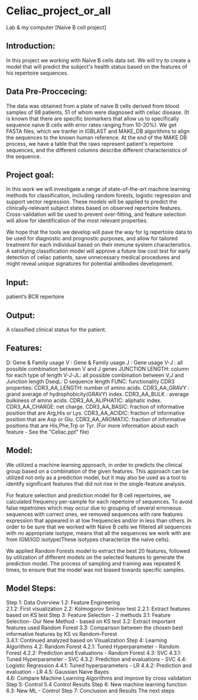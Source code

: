 # Celiac_project_or_all
Lab &amp; my computer
[Naive B cell project]

## Introduction:
In this project we working with Naive B cells data set. 
We will try to create a model that will predict the subject's health status based
 on the features of his repertoire sequences.

## Data Pre-Proccecing:
The data was obtained from a plate of naive B cells derived from blood 
samples of 98 patients, 51 of whom were diagnosed with celiac disease. 
(It is known that there are specific biomarkers that allow us to specifically 
sequence naive B cells with error rates ranging from 10-20%). We get FASTA files,
 which we tranfer in IGBLAST and MAKE_DB algorithms to align the sequences to the
 known human reference. At the end of the MAKE DB process, we have a table that 
the raws represent patient's repertoire sequences, and the different columns 
describe different characteristics of the sequence.

## Project goal:
In this work we will investigate a range of state-of-the-art machine learning 
methods for classification, including random forests, logistic regression and 
support vector regression. These models will be applied to predict the 
clinically-relevant subject states based on observed repertoire features. 
Cross-validation will be used to prevent over-fitting, and feature selection will 
allow for identification of the most relevant properties.

We hope that the tools we develop will pave the way for Ig repertoire data to be
 used for diagnostic and prognostic purposes, and allow for tailored treatment
 for each individual based on their immune system characteristics. 
A satisfying classification model will approve a future low cost test for early
 detection of celiac patients, save unnecessary medical procedures and might
 reveal unique signatures for potential antibodies development.

## Input:
patient’s BCR repertoire
## Output:
A classified clinical status for the patient.

## Features:
D: Gene & Family usage 
V : Gene & Family usage 
J : Gene usage 
V-J : all possible combination between V and J genes 
JUNCTION LENGTH: column for each type of length 
V-J-JL: all possible combination between V,J and Junction length 
DseqL: D sequence length 
FUNC: functionality 
CDR3 properties: 
CDR3_AA_LENGTH: number of amino acids. 
CDR3_AA_GRAVY : grand average of hydrophobicity(GRAVY) index. 
CDR3_AA_BULK : average bulkiness of amino acids. 
CDR3_AA_ALIPHATIC: aliphatic index. 
CDR3_AA_CHARGE: net charge. 
CDR3_AA_BASIC: fraction of informative position that are Arg,His or Lys. 
CDR3_AA_ACIDIC: fraction of informative position that are Asp or Glu. 
CDR3_AA_AROMATIC: fraction of informative positions that are His,Phe,Trp or Tyr. 
(For more information about each feature - See the "Celiac.ppt" file)

## Model: 
We utilized a machine learning approach, in order to predicts the clinical group 
based on a combination of the given features. This approach can be utilized not
 only as a prediction model, but it may also be used as a tool to identify 
significant features that did not rise in the single-feature analysis.

For feature selection and prediction model for B cell repertoires, 
we calculated frequency per-sample for each repertoire of sequences.
To avoid false repetroires which may occur due to grouping of several erroneous
 sequences with correct ones, we removed sequences with rare features expression
 that appeared in at low frequencies and/or in less than others. 
In order to be sure that we worked with Naive B cells we filtered 
all sequences with no appropriate isotype, means that all the sequences 
we work with are from IGM/IGD isotype(These isotypes characterize the naive cells).

We applied Random Forests model to extract the best 20 features,
 followed by utilization of different models on the selected 
features to generate the prediction model. The process of sampling 
and training was repeated K times, to ensure that the model was not 
biased towards specific samples.

## Model Steps:
Step 1: Data Overview 
1.2: Feature Engineering  
2.1.2: First visualization 
2.2: Kolmogorov Smirnov test 
2.2.1: Extract features based on KS test 
Step 3: Feature Selection - 2 methods 
3.1: Feature Selection- Our New Method - based on KS test 
3.2: Extract important features used Random Forest 
3.3: Comparison between the chosen best informative features by KS vs Random-Forest  
3.4.1: Continued analyzed based on Visualization 
Step 4: Learning Algorithms 
4.2: Random Forest 
4.2.1: Tuned Hyperparameter - Random Forest 
4.2.2: Prediction and Evaluations - Random Forest 
4.3: SVC 
4.3.1: Tuned Hyperparameter - SVC 
4.3.2: Prediction and evaluations - SVC 
4.4: Logistic Regression 
4.4.1: Tuned hyperparameters - LR 
4.4.2: Prediction and evaluation - LR 
4.5: Gaussian Naive Bayes  
4.6: Compare Machine Learning Algorithms and improve by cross validation 
Step 5: Control 
5.4 Control Results 
Step 6: New machine learning function  
6.3: New ML - Control 
Step 7: Conclusion and Results 
The next steps 
